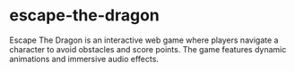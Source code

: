 # escape-the-dragon
Escape The Dragon is an interactive web game where players navigate a character to avoid obstacles and score points. The game features dynamic animations and immersive audio effects.
